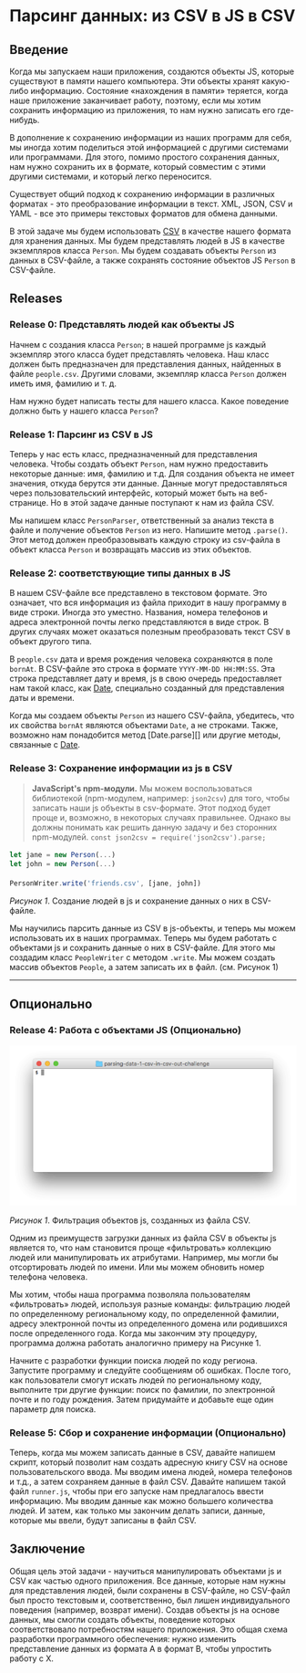# Парсинг данных: из CSV в JS в CSV

## Введение

Когда мы запускаем наши приложения, создаются объекты JS, которые существуют в памяти нашего компьютера. Эти объекты хранят какую-либо информацию. Состояние «нахождения в памяти» теряется, когда наше приложение заканчивает работу, поэтому, если мы хотим сохранить информацию из приложения, то нам нужно записать его где-нибудь.

В дополнение к сохранению информации из наших программ для себя, мы иногда хотим поделиться этой информацией с другими системами или программами. Для этого, помимо простого сохранения данных, нам нужно сохранить их в формате, который совместим с этими другими системами, и который легко переносится.

Существует общий подход к сохранению информации в различных форматах - это преобразование информации в текст. XML, JSON, CSV и YAML - все это примеры текстовых форматов для обмена данными.

В этой задаче мы будем использовать [CSV][wikipedia csv] в качестве нашего формата для хранения данных. Мы будем представлять людей в JS в качестве экземпляров класса `Person`. Мы будем создавать объекты `Person`  из данных в CSV-файле, а также сохранять состояние объектов JS `Person` в CSV-файле.


## Releases
### Release 0: Представлять людей как объекты JS
Начнем с создания класса `Person`; в нашей программе js каждый экземпляр этого класса будет представлять человека. Наш класс должен быть предназначен для представления данных, найденных в файле `people.csv`. Другими словами, экземпляр класса `Person` должен иметь имя, фамилию и т. д.

Нам нужно будет написать тесты для нашего класса. Какое поведение должно быть у нашего класса `Person`?


### Release 1: Парсинг из CSV в JS

Теперь у нас есть класс, предназначенный для представления человека. Чтобы создать объект `Person`, нам нужно предоставить некоторые данные: имя, фамилию и т.д. Для создания объекта не имеет значения, откуда берутся эти данные. Данные могут предоставляться через пользовательский интерфейс, который может быть на веб-странице. Но в этой задаче данные поступают к нам из файла CSV.

Мы напишем класс `PersonParser`, ответственный за анализ текста в файле и получение объектов `Person` из него. Напишите метод `.parse()`. Этот метод должен преобразовывать каждую строку из csv-файла в объект класса `Person`  и возвращать массив из этих объектов.


### Release 2: соответствующие типы данных в JS
В нашем CSV-файле все представлено в текстовом формате. Это означает, что вся информация из файла приходит в нашу программу в виде строки. Иногда это уместно. Названия, номера телефонов и адреса электронной почты легко представляются в виде строк. В других случаях может оказаться полезным преобразовать текст CSV в объект другого типа.

В `people.csv` дата и время рождения человека сохраняются в поле `bornAt`. В CSV-файле это строка в формате `YYYY-MM-DD HH:MM:SS`. Эта строка представляет дату и время, js в свою очередь предоставляет нам такой класс, как [Date][], специально созданный для представления даты и времени.

Когда мы создаем объекты `Person`  из нашего CSV-файла, убедитесь, что их свойства `bornAt` являются объектами `Date`, а не строками. Также, возможно нам понадобится метод [Date.parse][] или другие методы, связанные с [Date][].


### Release 3: Сохранение информации из js в CSV

>**JavaScript's npm-модули.**
Мы можем воспользоваться библиотекой (npm-модулем, например: `json2csv`) для того, чтобы записать наши js объекты в csv-формате. Этот подход будет проще и, возможно, в некоторых случаях правильнее. Однако вы должны понимать как решить данную задачу и без сторонних npm-модулей. `const json2csv = require('json2csv').parse;`


```js
let jane = new Person(...)
let john = new Person(...)

PersonWriter.write('friends.csv', [jane, john])
```

*Рисунок 1*. Создание людей в js и сохранение данных о них в CSV-файле.

Мы научились парсить данные из CSV в js-объекты, и теперь мы можем использовать их в наших программах. Теперь мы будем работать с объектами js и сохранить данные о них в CSV-файле. Для этого мы создадим класс `PeopleWriter` с методом `.write`. Мы можем создать массив объектов `People`, а затем записать их в файл. (см. Рисунок 1)

-----
## Опционально

### Release 4: Работа с объектами JS (Опционально)
![анимация](readme-assets/runner_animation.gif)

*Рисунок 1*. Фильтрация объектов js, созданных из файла CSV.

Одним из преимуществ загрузки данных из файла CSV в объекты js является то, что нам становится проще «фильтровать» коллекцию людей или манипулировать их атрибутами. Например, мы могли бы отсортировать людей по имени. Или мы можем обновить номер телефона человека.

Мы хотим, чтобы наша программа позволяла пользователям «фильтровать» людей, используя разные команды: фильтрацию людей по определенному региональному коду, по определенной фамилии, адресу электронной почты из определенного домена или родившихся после определенного года. Когда мы закончим эту процедуру, программа должна работать аналогично примеру на Рисунке 1.

Начните с разработки функции поиска людей по коду региона. Запустите программу и следуйте сообщениям об ошибках. После того, как пользователи смогут искать людей по региональному коду, выполните три другие функции: поиск по фамилии, по электронной почте и по году рождения. Затем придумайте и добавьте еще один параметр для поиска.


### Release 5: Сбор и сохранение информации (Опционально)
Теперь, когда мы можем записать данные в CSV, давайте напишем скрипт, который позволит нам создать адресную книгу CSV на основе пользовательского ввода. Мы вводим имена людей, номера телефонов и т.д., а затем сохраняем данные в файл CSV. Давайте напишем такой файл `runner.js`, чтобы при его запуске нам предлагалось ввести информацию. Мы вводим данные как можно большего количества людей. И затем, как только мы закончим делать записи, данные, которые мы ввели, будут записаны в файл CSV.



## Заключение
Общая цель этой задачи - научиться манипулировать объектами js и CSV как частью одного приложения. Все данные, которые нам нужны для представления людей, были сохранены в CSV-файле, но CSV-файл был просто текстовым и, соответственно, был лишен индивидуального поведения (например, возврат имени). Создав объекты js на основе данных, мы смогли создать объекты, поведение которых соответствовало потребностям нашего приложения. Это общая схема разработки программного обеспечения: нужно изменить представление данных из формата A в формат B, чтобы упростить работу с X.

[Date]: https://developer.mozilla.org/ru/docs/Web/JavaScript/Reference/Global_Objects/Date
[Date.parse()]: https://developer.mozilla.org/ru/docs/Web/JavaScript/Reference/Global_Objects/Date/parse
[wikipedia csv]: https://en.wikipedia.org/wiki/Comma-separated_values
[wikipedia lazy initialization]: https://en.wikipedia.org/wiki/Lazy_initialization
[wikipedia memoization]: https://en.wikipedia.org/wiki/Memoization
